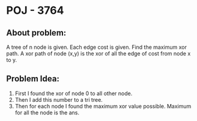 # POJ - 3764

## About problem:  
A tree of n node is given. Each edge cost is given. Find the maximum xor path. A xor path of node (x,y) is the xor of all the edge of cost from node x to y.
  

## Problem Idea:  

 1. First I found the xor of node 0 to  all other node.
 2. Then I add this number to a tri tree.
 3. Then for each node I found the maximum xor value possible. Maximum for all the node is the ans.

<!--stackedit_data:
eyJoaXN0b3J5IjpbNjcwMTc2ODA5XX0=
-->